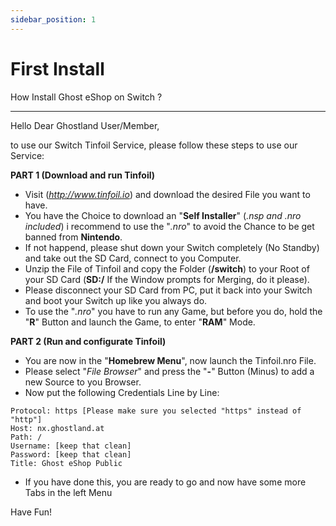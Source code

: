 ```yaml
---
sidebar_position: 1
---
```


# First Install
How Install Ghost eShop on Switch ?

---

Hello Dear Ghostland User/Member,

to use our Switch Tinfoil Service, please follow these steps to use our Service:

__**PART 1 (Download and run Tinfoil)**__
- Visit (_*http://www.tinfoil.io*_) and download the desired File you want to have.
- You have the Choice to download an "**Self Installer**" (*.nsp and .nro included*) i recommend to use the "*.nro*" to avoid the Chance to be get banned from __**Nintendo**__.
- If not happend, please shut down your Switch completely (No Standby) and take out the SD Card, connect to you Computer.
- Unzip the File of Tinfoil and copy the Folder (**/switch**) to your Root of your SD Card (**SD:/** If the Window prompts for Merging, do it please).
- Please disconnect your SD Card from PC, put it back into your Switch and boot your Switch up like you always do.
- To use the "*.nro*" you have to run any Game, but before you do, hold the "**R**" Button and launch the Game, to enter "**RAM**" Mode.

__**PART 2 (Run and configurate Tinfoil)**__
- You are now in the "**Homebrew Menu**", now launch the Tinfoil.nro File.
- Please select "*File Browser*" and press the "**-**" Button (Minus) to add a new Source to you Browser.
- Now put the following Credentials Line by Line:

```
Protocol: https [Please make sure you selected "https" instead of "http"]
Host: nx.ghostland.at
Path: /
Username: [keep that clean]
Password: [keep that clean]
Title: Ghost eShop Public
```

- If you have done this, you are ready to go and now have some more Tabs in the left Menu

Have Fun!
